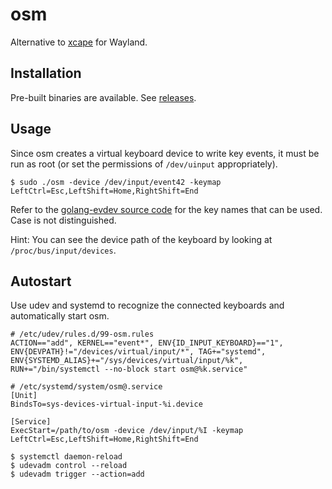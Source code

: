 # osm

Alternative to [xcape](https://github.com/alols/xcape) for Wayland.

## Installation

Pre-built binaries are available. See [releases](https://github.com/ursm/osm/releases).

## Usage

Since osm creates a virtual keyboard device to write key events, it must be run as root (or set the permissions of `/dev/uinput` appropriately).

```
$ sudo ./osm -device /dev/input/event42 -keymap LeftCtrl=Esc,LeftShift=Home,RightShift=End
```

Refer to the [golang-evdev source code](https://github.com/gvalkov/golang-evdev/blob/master/ecodes.go) for the key names that can be used. Case is not distinguished.

Hint: You can see the device path of the keyboard by looking at `/proc/bus/input/devices`.

## Autostart

Use udev and systemd to recognize the connected keyboards and automatically start osm.

```
# /etc/udev/rules.d/99-osm.rules
ACTION=="add", KERNEL=="event*", ENV{ID_INPUT_KEYBOARD}=="1", ENV{DEVPATH}!="/devices/virtual/input/*", TAG+="systemd", ENV{SYSTEMD_ALIAS}+="/sys/devices/virtual/input/%k", RUN+="/bin/systemctl --no-block start osm@%k.service"
```

```
# /etc/systemd/system/osm@.service
[Unit]
BindsTo=sys-devices-virtual-input-%i.device

[Service]
ExecStart=/path/to/osm -device /dev/input/%I -keymap LeftCtrl=Esc,LeftShift=Home,RightShift=End
```

```
$ systemctl daemon-reload
$ udevadm control --reload
$ udevadm trigger --action=add
```
